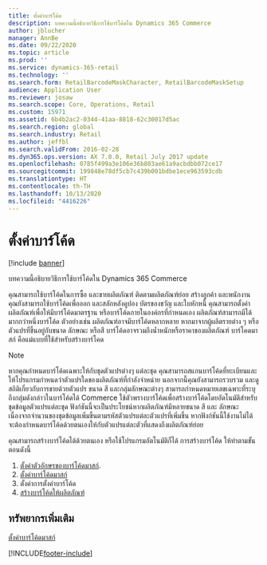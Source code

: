 ```yaml
---
title: ตั้งค่าบาร์โค้ด
description: บทความนี้อธิบายวิธีการใช้บาร์โค้ดใน Dynamics 365 Commerce
author: jblucher
manager: AnnBe
ms.date: 09/22/2020
ms.topic: article
ms.prod: ''
ms.service: dynamics-365-retail
ms.technology: ''
ms.search.form: RetailBarcodeMaskCharacter, RetailBarcodeMaskSetup
audience: Application User
ms.reviewer: josaw
ms.search.scope: Core, Operations, Retail
ms.custom: 15971
ms.assetid: 6b4b2ac2-0344-41aa-8818-62c30017d5ac
ms.search.region: global
ms.search.industry: Retail
ms.author: jeffbl
ms.search.validFrom: 2016-02-28
ms.dyn365.ops.version: AX 7.0.0, Retail July 2017 update
ms.openlocfilehash: 0785f499a3e106e36b803ae61a9acbdbb072ce17
ms.sourcegitcommit: 199848e78df5cb7c439b001bdbe1ece963593cdb
ms.translationtype: HT
ms.contentlocale: th-TH
ms.lasthandoff: 10/13/2020
ms.locfileid: "4416226"
---
```

# <a name="set-up-bar-codes"></a>ตั้งค่าบาร์โค้ด

[!include [banner](includes/banner.md)]

บทความนี้อธิบายวิธีการใช้บาร์โค้ดใน Dynamics 365 Commerce

คุณสามารถใช้บาร์โค้ดในการซื้อ และขายผลิตภัณฑ์ ติดตามผลิตภัณฑ์ย่อย สร้างลูกค้า และพนักงาน คุณยังสามารถใช้บาร์โค้ดเพื่อออก และสลักหลังคูปอง บัตรของขวัญ และใบหักหนี้ คุณสามารถตั้งค่าผลิตภัณฑ์เพื่อให้มีบาร์โค้ดมาตรฐาน หรือบาร์โค้ดภายในองค์กรที่กำหนดเอง ผลิตภัณฑ์สามารถมีได้มากกว่าหนึ่งบาร์โค้ด ตัวอย่างเช่น ผลิตภัณฑ์อาจมีบาร์โค้ดหลากหลาย หากมาจากผู้ผลิตรายต่าง ๆ หรือ ตัวแปรที่ขึ้นอยู่กับขนาด ลักษณะ หรือสี บาร์โค้ดอาจรวมถึงน้ำหนักหรือราคาของผลิตภัณฑ์ บาร์โคดมาสก์ คือแม่แบบที่ใช้สำหรับสร้างบาร์โคด

> [!NOTE]
> หากคุณกำหนดบาร์โค้ดเฉพาะให้กับชุดตัวแปรต่างๆ แต่ละชุด คุณสามารถสแกนบาร์โค้ดที่ทะเบียนและให้โปรแกรมกำหนดว่าตัวแปรใดของผลิตภัณฑ์ที่กำลังจำหน่าย นอกจากนี้คุณยังสามารถรวบรวม และดูสถิติเกี่ยวกับการขายด้วยตัวแปร ขนาด สี และกลุ่มลักษณะต่างๆ สามารถกำหนดหมายเลขเฉพาะที่ระบุถึงกลุ่มดังกล่าวในบาร์โค้ดได้ Commerce ใช้ตัวพรางบาร์โค้ดเพื่อสร้างบาร์โค้ดโดยอัตโนมัติสำหรับชุดข้อมูลตัวแปรแต่ละชุด ฟังก์ชันนี้จะเป็นประโยชน์หากผลิตภัณฑ์มีหลายขนาด สี และ ลักษณะ เนื่องจากจำนวนของชุดข้อมูลเพิ่มขึ้นตามรหัสตัวแปรแต่ละตัวแปรที่เพิ่มขึ้น หากฟังก์ชันนี้ใช้งานไม่ได้ จะต้องกำหนดบาร์โค้ดด้วยตนเองให้กับตัวแปรแต่ละตัวที่แสดงถึงผลิตภัณฑ์ย่อย

คุณสามารถสร้างบาร์โค้ดได้ด้วยตนเอง หรือใช้โปรแกรมอัตโนมัติก็ได้ การสร้างบาร์โค้ด ให้ทำตามขั้นตอนดังนี้

1. [ตั้งค่าตัวอักษรของบาร์โค้ดมาสก์](set-up-bar-code-masks.md).
2. [ตั้งค่าบาร์โค้ดมาสก์](set-up-bar-code-masks.md)
3. ตั้งค่าการตั้งค่าบาร์โค้ด
4. [สร้างบาร์โค้ดให้ผลิตภัณฑ์](../supply-chain/pim/tasks/create-bar-code-product.md)

## <a name="additional-resources"></a>ทรัพยากรเพิ่มเติม

[ตั้งค่าบาร์โค้ดมาสก์](set-up-bar-code-masks.md)


[!INCLUDE[footer-include](../includes/footer-banner.md)]